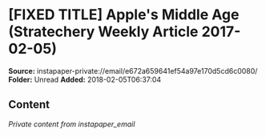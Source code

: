 # [FIXED TITLE] Apple's Middle Age (Stratechery Weekly Article 2017-02-05)

**Source:** instapaper-private://email/e672a659641ef54a97e170d5cd6c0080/
**Folder:** Unread
**Added:** 2018-02-05T06:37:04




## Content
*Private content from instapaper_email*
